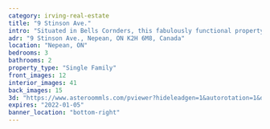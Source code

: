 ```yaml
---
category: irving-real-estate
title: "9 Stinson Ave."
intro: "Situated in Bells Cornders, this fabulously functional property on a huge piece of land is one you need to see!"
adr: "9 Stinson Ave., Nepean, ON K2H 6M8, Canada"
location: "Nepean, ON"
bedrooms: 3
bathrooms: 2
property_type: "Single Family"
front_images: 12
interior_images: 41
back_images: 15
3d: "https://www.asteroommls.com/pviewer?hideleadgen=1&autorotation=1&defaultviewdollhouse=0&showdollhousehotspot=1&stopbgaudio=1&autonav=0&token=nlbZCFIRo0ONhXemhyGt0Q"
expires: "2022-01-05"
banner_location: "bottom-right"
---
```

